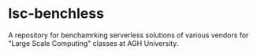 # lsc-benchless
A repository for benchamrking serverless solutions of various vendors for "Large Scale Computing" classes at AGH University.

